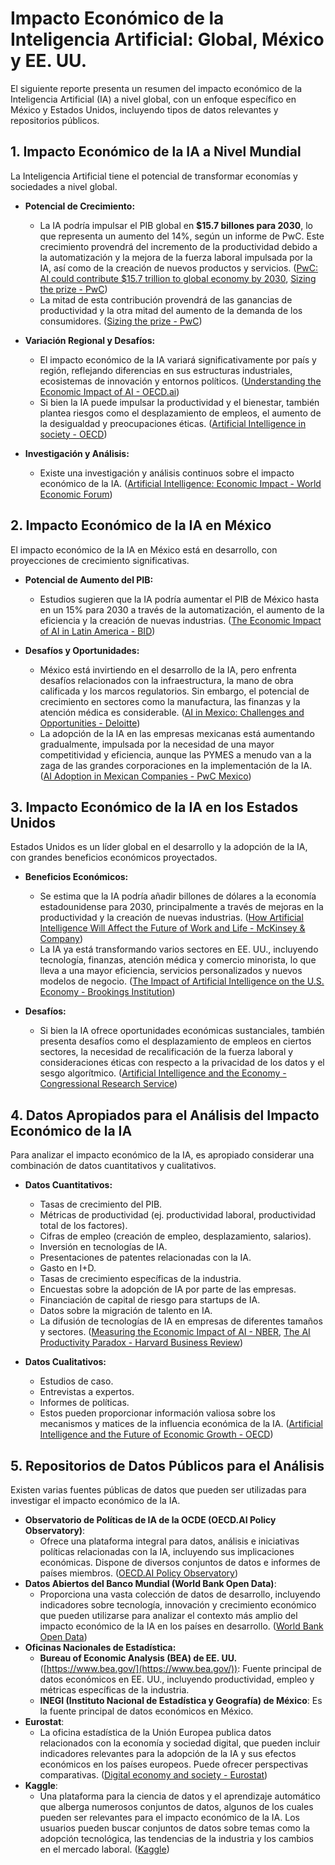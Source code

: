 # Impacto Económico de la Inteligencia Artificial: Global, México y EE. UU.

El siguiente reporte presenta un resumen del impacto económico de la Inteligencia Artificial (IA) a nivel global, con un enfoque específico en México y Estados Unidos, incluyendo tipos de datos relevantes y repositorios públicos.

## 1. Impacto Económico de la IA a Nivel Mundial

La Inteligencia Artificial tiene el potencial de transformar economías y sociedades a nivel global.

* **Potencial de Crecimiento:**
    * La IA podría impulsar el PIB global en **$15.7 billones para 2030**, lo que representa un aumento del 14%, según un informe de PwC. Este crecimiento provendrá del incremento de la productividad debido a la automatización y la mejora de la fuerza laboral impulsada por la IA, así como de la creación de nuevos productos y servicios. ([PwC: AI could contribute $15.7 trillion to global economy by 2030](https://www.pwc.com/gx/en/issues/analytics/assets/pwc-ai-analysis-publication.pdf), [Sizing the prize - PwC](https://www.pwc.com/gx/en/issues/analytics/assets/pwc-ai-analysis-publication.pdf))
    * La mitad de esta contribución provendrá de las ganancias de productividad y la otra mitad del aumento de la demanda de los consumidores. ([Sizing the prize - PwC](https://www.pwc.com/gx/en/issues/analytics/assets/pwc-ai-analysis-publication.pdf))

* **Variación Regional y Desafíos:**
    * El impacto económico de la IA variará significativamente por país y región, reflejando diferencias en sus estructuras industriales, ecosistemas de innovación y entornos políticos. ([Understanding the Economic Impact of AI - OECD.ai](https://oecd.ai/en/wonk/economic-impact-of-ai))
    * Si bien la IA puede impulsar la productividad y el bienestar, también plantea riesgos como el desplazamiento de empleos, el aumento de la desigualdad y preocupaciones éticas. ([Artificial Intelligence in society - OECD](https://www.oecd.org/going-digital/ai/AI-in-society.pdf))

* **Investigación y Análisis:**
    * Existe una investigación y análisis continuos sobre el impacto económico de la IA. ([Artificial Intelligence: Economic Impact - World Economic Forum](https://www.weforum.org/focus/artificial-intelligence-economic-impact/))

## 2. Impacto Económico de la IA en México

El impacto económico de la IA en México está en desarrollo, con proyecciones de crecimiento significativas.

* **Potencial de Aumento del PIB:**
    * Estudios sugieren que la IA podría aumentar el PIB de México hasta en un 15% para 2030 a través de la automatización, el aumento de la eficiencia y la creación de nuevas industrias. ([The Economic Impact of AI in Latin America - BID](https://publications.iadb.org/publications/english/document/The-Economic-Impact-of-AI-in-Latin-America.pdf))

* **Desafíos y Oportunidades:**
    * México está invirtiendo en el desarrollo de la IA, pero enfrenta desafíos relacionados con la infraestructura, la mano de obra calificada y los marcos regulatorios. Sin embargo, el potencial de crecimiento en sectores como la manufactura, las finanzas y la atención médica es considerable. ([AI in Mexico: Challenges and Opportunities - Deloitte](https://www2.deloitte.com/mx/es/pages/technology/articles/inteligencia-artificial-mexico.html))
    * La adopción de la IA en las empresas mexicanas está aumentando gradualmente, impulsada por la necesidad de una mayor competitividad y eficiencia, aunque las PYMES a menudo van a la zaga de las grandes corporaciones en la implementación de la IA. ([AI Adoption in Mexican Companies - PwC Mexico](https://www.pwc.com/mx/es/industrias/tecnologia/assets/pwc-ia-en-mexico.pdf))

## 3. Impacto Económico de la IA en los Estados Unidos

Estados Unidos es un líder global en el desarrollo y la adopción de la IA, con grandes beneficios económicos proyectados.

* **Beneficios Económicos:**
    * Se estima que la IA podría añadir billones de dólares a la economía estadounidense para 2030, principalmente a través de mejoras en la productividad y la creación de nuevas industrias. ([How Artificial Intelligence Will Affect the Future of Work and Life - McKinsey & Company](https://www.mckinsey.com/featured-insights/future-of-work/how-artificial-intelligence-will-affect-the-future-of-work-and-life))
    * La IA ya está transformando varios sectores en EE. UU., incluyendo tecnología, finanzas, atención médica y comercio minorista, lo que lleva a una mayor eficiencia, servicios personalizados y nuevos modelos de negocio. ([The Impact of Artificial Intelligence on the U.S. Economy - Brookings Institution](https://www.brookings.edu/research/the-impact-of-artificial-intelligence-on-the-u-s-economy/))

* **Desafíos:**
    * Si bien la IA ofrece oportunidades económicas sustanciales, también presenta desafíos como el desplazamiento de empleos en ciertos sectores, la necesidad de recalificación de la fuerza laboral y consideraciones éticas con respecto a la privacidad de los datos y el sesgo algorítmico. ([Artificial Intelligence and the Economy - Congressional Research Service](https://crsreports.congress.gov/product/pdf/R/R45929))

## 4. Datos Apropiados para el Análisis del Impacto Económico de la IA

Para analizar el impacto económico de la IA, es apropiado considerar una combinación de datos cuantitativos y cualitativos.

* **Datos Cuantitativos:**
    * Tasas de crecimiento del PIB.
    * Métricas de productividad (ej. productividad laboral, productividad total de los factores).
    * Cifras de empleo (creación de empleo, desplazamiento, salarios).
    * Inversión en tecnologías de IA.
    * Presentaciones de patentes relacionadas con la IA.
    * Gasto en I+D.
    * Tasas de crecimiento específicas de la industria.
    * Encuestas sobre la adopción de IA por parte de las empresas.
    * Financiación de capital de riesgo para startups de IA.
    * Datos sobre la migración de talento en IA.
    * La difusión de tecnologías de IA en empresas de diferentes tamaños y sectores. ([Measuring the Economic Impact of AI - NBER](https://www.nber.org/papers/w26979), [The AI Productivity Paradox - Harvard Business Review](https://hbr.org/2020/07/the-ai-productivity-paradox))

* **Datos Cualitativos:**
    * Estudios de caso.
    * Entrevistas a expertos.
    * Informes de políticas.
    * Estos pueden proporcionar información valiosa sobre los mecanismos y matices de la influencia económica de la IA. ([Artificial Intelligence and the Future of Economic Growth - OECD](https://www.oecd-ilibrary.org/docserver/78526526-en.pdf?expires=1719504269&id=id&accname=guest&checksum=CF8E2D77B8D6A4D9F0A3F1F4D3F3D3C3))

## 5. Repositorios de Datos Públicos para el Análisis

Existen varias fuentes públicas de datos que pueden ser utilizadas para investigar el impacto económico de la IA.

* **Observatorio de Políticas de IA de la OCDE (OECD.AI Policy Observatory)**:
    * Ofrece una plataforma integral para datos, análisis e iniciativas políticas relacionadas con la IA, incluyendo sus implicaciones económicas. Dispone de diversos conjuntos de datos e informes de países miembros. ([OECD.AI Policy Observatory](https://oecd.ai/en/))
* **Datos Abiertos del Banco Mundial (World Bank Open Data)**:
    * Proporciona una vasta colección de datos de desarrollo, incluyendo indicadores sobre tecnología, innovación y crecimiento económico que pueden utilizarse para analizar el contexto más amplio del impacto económico de la IA en los países en desarrollo. ([World Bank Open Data](https://data.worldbank.org/))
* **Oficinas Nacionales de Estadística:**
    * **Bureau of Economic Analysis (BEA) de EE. UU.** ([https://www.bea.gov/](https://www.bea.gov/)): Fuente principal de datos económicos en EE. UU., incluyendo productividad, empleo y métricas específicas de la industria.
    * **INEGI (Instituto Nacional de Estadística y Geografía) de México**: Es la fuente principal de datos económicos en México.
* **Eurostat**:
    * La oficina estadística de la Unión Europea publica datos relacionados con la economía y sociedad digital, que pueden incluir indicadores relevantes para la adopción de la IA y sus efectos económicos en los países europeos. Puede ofrecer perspectivas comparativas. ([Digital economy and society - Eurostat](https://ec.europa.eu/eurostat/web/digital-economy-and-society/data/database))
* **Kaggle**:
    * Una plataforma para la ciencia de datos y el aprendizaje automático que alberga numerosos conjuntos de datos, algunos de los cuales pueden ser relevantes para el impacto económico de la IA. Los usuarios pueden buscar conjuntos de datos sobre temas como la adopción tecnológica, las tendencias de la industria y los cambios en el mercado laboral. ([Kaggle](https://www.kaggle.com/))

